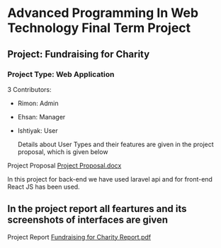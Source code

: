 # Advanced Programming In Web Technology Final Term Project
## Project: Fundraising for Charity

### Project Type: Web Application

  3 Contributors:
* Rimon: Admin
* Ehsan: Manager
* Ishtiyak: User
  
  Details about User Types and their features are given in the project proposal, which is given below

Project Proposal
[Project Proposal.docx](https://github.com/TajbiurShahriorRimon/APWT_FinalProject_API_ReactJS/files/7131602/Project.Proposal.docx)

In this project for back-end we have used laravel api and for front-end React JS has been used.

## In the project report all feartures and its screenshots of interfaces are given
Project Report [Fundraising for Charity Report.pdf](https://github.com/TajbiurShahriorRimon/APWT_FinalProject_API_ReactJS/files/7131607/Fundraising.for.Charity.Report.pdf)
